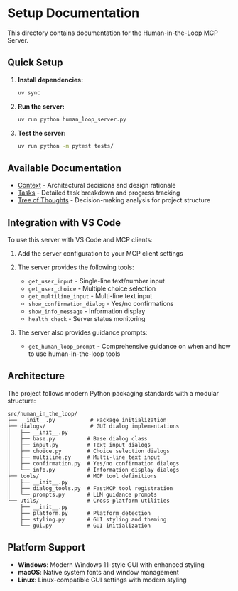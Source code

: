 # Setup Documentation

This directory contains documentation for the Human-in-the-Loop MCP Server.

## Quick Setup

1. **Install dependencies:**
   ```bash
   uv sync
   ```

2. **Run the server:**
   ```bash
   uv run python human_loop_server.py
   ```

3. **Test the server:**
   ```bash
   uv run python -m pytest tests/
   ```

## Available Documentation

- [Context](CONTEXT.md) - Architectural decisions and design rationale
- [Tasks](tasks/TASKS.md) - Detailed task breakdown and progress tracking
- [Tree of Thoughts](ToT/) - Decision-making analysis for project structure

## Integration with VS Code

To use this server with VS Code and MCP clients:

1. Add the server configuration to your MCP client settings
2. The server provides the following tools:
   - `get_user_input` - Single-line text/number input
   - `get_user_choice` - Multiple choice selection
   - `get_multiline_input` - Multi-line text input
   - `show_confirmation_dialog` - Yes/no confirmations
   - `show_info_message` - Information display
   - `health_check` - Server status monitoring

3. The server also provides guidance prompts:
   - `get_human_loop_prompt` - Comprehensive guidance on when and how to use human-in-the-loop tools

## Architecture

The project follows modern Python packaging standards with a modular structure:

```
src/human_in_the_loop/
├── __init__.py           # Package initialization
├── dialogs/              # GUI dialog implementations  
│   ├── __init__.py
│   ├── base.py          # Base dialog class
│   ├── input.py         # Text input dialogs
│   ├── choice.py        # Choice selection dialogs
│   ├── multiline.py     # Multi-line text input
│   ├── confirmation.py  # Yes/no confirmation dialogs
│   └── info.py          # Information display dialogs
├── tools/               # MCP tool definitions
│   ├── __init__.py
│   ├── dialog_tools.py  # FastMCP tool registration
│   └── prompts.py       # LLM guidance prompts
└── utils/               # Cross-platform utilities
    ├── __init__.py
    ├── platform.py      # Platform detection
    ├── styling.py       # GUI styling and theming
    └── gui.py           # GUI initialization
```

## Platform Support

- **Windows**: Modern Windows 11-style GUI with enhanced styling
- **macOS**: Native system fonts and window management
- **Linux**: Linux-compatible GUI settings with modern styling
